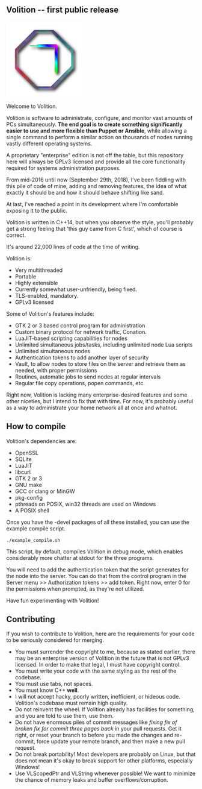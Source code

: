 ## Volition -- first public release

![Volition about logo](https://raw.githubusercontent.com/Subsentient/volition/master/src/control/icons/ctlabout.png)


Welcome to Volition.

Volition is software to administrate, configure, and monitor vast amounts of PCs simultaneously.
**The end goal is to create something significantly easier to use and more flexible than Puppet or Ansible**, while allowing a single command to perform a similar action on thousands of nodes running vastly different operating systems.

A proprietary "enterprise" edition is not off the table, but this repository here will always be GPLv3 licensed and provide all the core functionality required for systems administration purposes.

From mid-2016 until now (September 29th, 2018), I've been fiddling with this pile of code of mine,
adding and removing features, the idea of what exactly it should be and how it should behave shifting like sand.

At last, I've reached a point in its development where I'm comfortable exposing it to the public.

Volition is written in C++14, but when you observe the style, you'll probably get a strong feeling that 'this guy came from C first',
which of course is correct.

It's around 22,000 lines of code at the time of writing.

Volition is:
* Very multithreaded
* Portable
* Highly extensible
* Currently somewhat user-unfriendly, being fixed.
* TLS-enabled, mandatory.
* GPLv3 licensed

Some of Volition's features include:
* GTK 2 or 3 based control program for administration
* Custom binary protocol for network traffic, Conation.
* LuaJIT-based scripting capabilities for nodes
* Unlimited simultaneous jobs/tasks, including unlimited node Lua scripts
* Unlimited simultaneous nodes
* Authentication tokens to add another layer of security
* Vault, to allow nodes to store files on the server and retrieve them as needed, with proper permissions
* Routines, automatic jobs to send nodes at regular intervals
* Regular file copy operations, popen commands, etc.

Right now, Volition is lacking many enterprise-desired features and some other niceties, but I intend to fix that with time.
For now, it's probably useful as a way to administrate your home network all at once and whatnot.

## How to compile

Volition's dependencies are:
* OpenSSL
* SQLite
* LuaJIT
* libcurl
* GTK 2 or 3
* GNU make
* GCC or clang or MinGW
* pkg-config
* pthreads on POSIX, win32 threads are used on Windows
* A POSIX shell

Once you have the -devel packages of all these installed, you can use the example compile script.

```
./example_compile.sh
```
This script, by default, compiles Volition in debug mode, which enables considerably more chatter at stdout for the three programs.

You will need to add the authentication token that the script generates for the node into the server. You can do that from the control program in the Server menu >> Authorization tokens >> add token. Right now, enter 0 for the permissions when prompted, as they're not utilized.

Have fun experimenting with Volition!


## Contributing

If you wish to contribute to Volition, here are the requirements for your code to be seriously considered for merging.

* You must surrender the copyright to me, because as stated earlier, there may be an enterprise version of Volition in the future that is not GPLv3 licensed. In order to make that legal, I must have copyright control.
* You must write your code with the same styling as the rest of the codebase.
* You must use tabs, not spaces.
* You must know C++ **well**.
* I will not accept hacky, poorly written, inefficient, or hideous code. Volition's codebase must remain high quality.
* Do not reinvent the wheel. If Volition already has facilities for something, and you are told to use them, use them.
* Do not have enormous piles of commit messages like _fixing fix of broken fix for commit three pages back_ in your pull requests. Get it right, or reset your branch to before you made the changes and re-commit, force update your remote branch, and then make a new pull request.
* Do not break portability! Most developers are probably on Linux, but that does not mean it's okay to break support for other platforms, especially Windows!
* Use VLScopedPtr and VLString whenever possible! We want to minimize the chance of memory leaks and buffer overflows/corruption.


